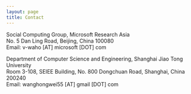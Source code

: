 ```yaml
---
layout: page
title: Contact
---
```


Social Computing Group, Microsoft Research Asia  
No. 5 Dan Ling Road, Beijing, China 100080  
Email: v-waho [AT] microsoft [DOT] com  

Department of Computer Science and Engineering, Shanghai Jiao Tong University  
Room 3-108, SEIEE Building, No. 800 Dongchuan Road, Shanghai, China 200240  
Email: wanghongwei55 [AT] gmail [DOT] com